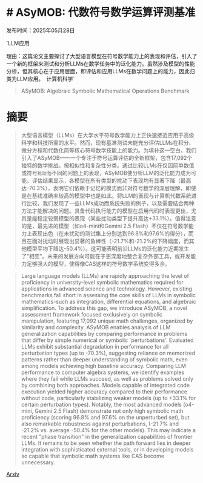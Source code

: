 # # ASyMOB: 代数符号数学运算评测基准

发布时间：2025年05月28日

`LLM应用

理由：这篇论文主要探讨了大型语言模型在符号数学能力上的表现和评估，引入了一个新的框架来测试和分析LLMs在数学任务中的泛化能力。虽然涉及模型的性能分析，但其核心在于应用层面，即评估和应用LLMs在数学问题上的能力，因此归类为LLM应用。` `计算机科学`

> ASyMOB: Algebraic Symbolic Mathematical Operations Benchmark

# 摘要

> 大型语言模型（LLMs）在大学水平符号数学能力上正快速接近应用于高级科学和科技所需的水平。然而，现有基准测试未能充分评估LLMs在积分、微分方程和代数化简等核心符号数学技能上的能力。为填补这一空白，我们引入了ASyMOB——一个专注于符号运算评估的全新框架，包含17,092个独特的数学挑战，按相似性和复杂性分类。通过比较LLMs在仅因简单数值或符号`扰动`而不同的问题上的表现，ASyMOB使分析LLM的泛化能力成为可能。评估结果显示，各模型在所有类型的扰动下表现均有显著下降（最高达-70.3%），表明它们依赖于记忆的模式而非对符号数学的深层理解，即使是在基线准确率较高的模型中也是如此。将LLM的表现与计算机代数系统进行比较，我们发现了一些LLMs成功而系统失败的例子，以及需要结合两种方法才能解决的问题。具备代码执行能力的模型在启用代码时表现更佳，尤其是能稳定较弱模型的表现（某些扰动类型下提升高达+33.1%）。值得注意的是，最先进的模型（如o4-mini和Gemini 2.5 Flash）不仅在符号数学能力上表现出色（在未扰动的测试集上分别达到96.8%和97.6%的得分），而且在面对扰动时展现出显著的鲁棒性（-21.7%和-21.2%的下降幅度，而其他模型平均下降达-50.4%）。这可能表明前沿LLMs的泛化能力近期发生了“相变”。未来的发展方向可能在于更深度地整合复杂外部工具，或开发能力足够强大的模型，使得像CAS这样的符号数学系统变得多余。

> Large language models (LLMs) are rapidly approaching the level of proficiency in university-level symbolic mathematics required for applications in advanced science and technology. However, existing benchmarks fall short in assessing the core skills of LLMs in symbolic mathematics-such as integration, differential equations, and algebraic simplification. To address this gap, we introduce ASyMOB, a novel assessment framework focused exclusively on symbolic manipulation, featuring 17,092 unique math challenges, organized by similarity and complexity. ASyMOB enables analysis of LLM generalization capabilities by comparing performance in problems that differ by simple numerical or symbolic `perturbations'. Evaluated LLMs exhibit substantial degradation in performance for all perturbation types (up to -70.3%), suggesting reliance on memorized patterns rather than deeper understanding of symbolic math, even among models achieving high baseline accuracy. Comparing LLM performance to computer algebra systems, we identify examples where they fail while LLMs succeed, as well as problems solved only by combining both approaches. Models capable of integrated code execution yielded higher accuracy compared to their performance without code, particularly stabilizing weaker models (up to +33.1% for certain perturbation types). Notably, the most advanced models (o4-mini, Gemini 2.5 Flash) demonstrate not only high symbolic math proficiency (scoring 96.8% and 97.6% on the unperturbed set), but also remarkable robustness against perturbations, (-21.7% and -21.2% vs. average -50.4% for the other models). This may indicate a recent "phase transition" in the generalization capabilities of frontier LLMs. It remains to be seen whether the path forward lies in deeper integration with sophisticated external tools, or in developing models so capable that symbolic math systems like CAS become unnecessary.

[Arxiv](https://arxiv.org/abs/2505.23851)